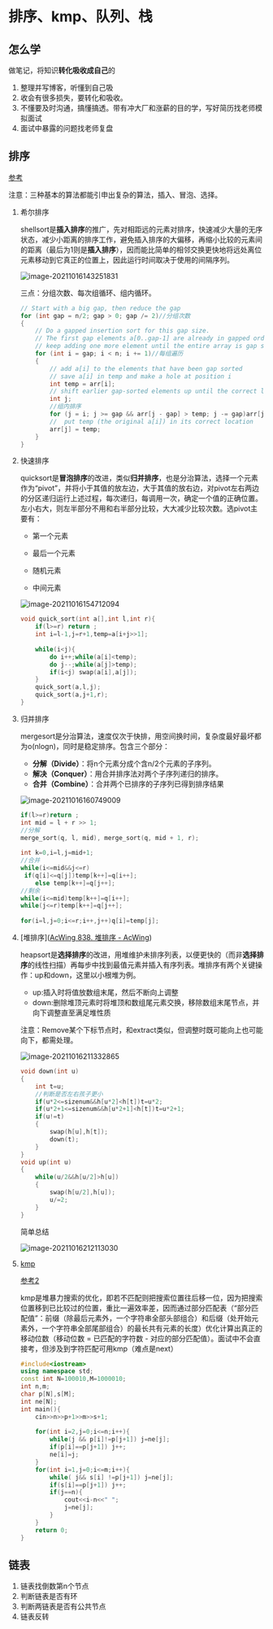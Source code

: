# 排序、kmp、队列、栈

## 怎么学

做笔记，将知识**转化吸收成自己**的

1. 整理并写博客，听懂到自己吸
2. 收会有很多损失，要转化和吸收。
3. 不懂要及时沟通，搞懂搞透。带有冲大厂和涨薪的目的学，写好简历找老师模拟面试
4. 面试中暴露的问题找老师复盘

## 排序

[参考](https://www.cnblogs.com/onepixel/articles/7674659.html)

注意：三种基本的算法都能引申出复杂的算法，插入、冒泡、选择。

1. 希尔排序

   shellsort是**插入排序**的推广，先对相距远的元素对排序，快速减少大量的无序状态，减少小距离的排序工作，避免插入排序的大偏移，再缩小比较的元素间的距离（最后为1则是**插入排序**），因而能比简单的相邻交换更快地将远处离位元素移动到它真正的位置上，因此运行时间取决于使用的间隔序列。

   ![image-20211016143251831](C:\Users\yl\AppData\Roaming\Typora\typora-user-images\image-20211016143251831.png)

   三点：分组次数、每次组循环、组内循环。

   ```cpp
   // Start with a big gap, then reduce the gap
   for (int gap = n/2; gap > 0; gap /= 2)//分组次数
   {
       // Do a gapped insertion sort for this gap size.
       // The first gap elements a[0..gap-1] are already in gapped order
       // keep adding one more element until the entire array is gap sorted
       for (int i = gap; i < n; i += 1)//每组遍历
       {
           // add a[i] to the elements that have been gap sorted
           // save a[i] in temp and make a hole at position i
           int temp = arr[i];
           // shift earlier gap-sorted elements up until the correct location for a[i] is found
           int j;           
           //组内排序
           for (j = i; j >= gap && arr[j - gap] > temp; j -= gap)arr[j] = arr[j - gap];
           //  put temp (the original a[i]) in its correct location
           arr[j] = temp;
       }
   }
   ```

2. 快速排序

   quicksort是**冒泡排序**的改进，类似**归并排序**，也是分治算法，选择一个元素作为“pivot”，并将小于其值的放左边，大于其值的放右边，对pivot左右两边的分区递归运行上述过程，每次递归，每调用一次，确定一个值的正确位置。左小右大，则左半部分不用和右半部分比较，大大减少比较次数。选pivot主要有：

   + 第一个元素

   + 最后一个元素

   + 随机元素

   + 中间元素

   ![image-20211016154712094](C:\Users\yl\AppData\Roaming\Typora\typora-user-images\image-20211016154712094.png)

   ```cpp
   void quick_sort(int a[],int l,int r){
       if(l>=r) return ;
       int i=l-1,j=r+1,temp=a[i+j>>1];
       
       while(i<j){
           do i++;while(a[i]<temp);
           do j--;while(a[j]>temp);
           if(i<j) swap(a[i],a[j]);
       }
       quick_sort(a,l,j);
       quick_sort(a,j+1,r);
   }
   ```

3. 归并排序

   mergesort是分治算法，速度仅次于快排，用空间换时间，复杂度最好最坏都为o(nlogn)，同时是稳定排序。包含三个部分：

   - **分解（Divide）**：将n个元素分成个含n/2个元素的子序列。
   - **解决（Conquer）**：用合并排序法对两个子序列递归的排序。
   - **合并（Combine）**：合并两个已排序的子序列已得到排序结果

   ![image-20211016160749009](C:\Users\yl\AppData\Roaming\Typora\typora-user-images\image-20211016160749009.png)

   ```cpp
   if(l>=r)return ;
   int mid = l + r >> 1;	
   //分解
   merge_sort(q, l, mid), merge_sort(q, mid + 1, r);
       
   int k=0,i=l,j=mid+1;
   //合并
   while(i<=mid&&j<=r)
   	if(q[i]<=q[j])temp[k++]=q[i++];
       else temp[k++]=q[j++];
   //剩余    
   while(i<=mid)temp[k++]=q[i++];
   while(j<=r)temp[k++]=q[j++];
       
   for(i=l,j=0;i<=r;i++,j++)q[i]=temp[j];
   ```

   

4. [堆排序]([AcWing 838. 堆排序 - AcWing](https://www.acwing.com/solution/content/29416/))

   heapsort是**选择排序**的改进，用堆维护未排序列表，以便更快的（而非**选择排序**的线性扫描）再每步中找到最值元素并插入有序列表。堆排序有两个关键操作：up和down，这里以小根堆为例。

   + up:插入时将值放数组末尾，然后不断向上调整
   + down:删除堆顶元素时将堆顶和数组尾元素交换，移除数组末尾节点，并向下调整直至满足堆性质

   注意：Remove某个下标节点时，和extract类似，但调整时既可能向上也可能向下，都需处理。

   ![image-20211016211332865](C:\Users\yl\AppData\Roaming\Typora\typora-user-images\heapSort.gif)

   ```cpp
   void down(int u)
   {
       int t=u;
       //判断是否左右孩子更小
       if(u*2<=sizenum&&h[u*2]<h[t])t=u*2;
       if(u*2+1<=sizenum&&h[u*2+1]<h[t])t=u*2+1;
       if(u!=t)
       {
           swap(h[u],h[t]);
           down(t);
       }
   }
   void up(int u)
   {
       while(u/2&&h[u/2]>h[u])
       {
           swap(h[u/2],h[u]);
           u/=2;
       }
   }
   ```

   简单总结

   ![image-20211016212113030](C:\Users\yl\AppData\Roaming\Typora\typora-user-images\image-20211016212113030.png)

5. [kmp](https://www.ruanyifeng.com/blog/2013/05/Knuth%E2%80%93Morris%E2%80%93Pratt_algorithm.html)

   [参考2](https://www.acwing.com/solution/content/14666/)

   kmp是堆暴力搜索的优化，即若不匹配则把搜索位置往后移一位，因为把搜索位置移到已比较过的位置，重比一遍效率差，因而通过部分匹配表（“部分匹配值”：前缀（除最后元素外，一个字符串全部头部组合）和后缀（处开始元素外，一个字符串全部尾部组合）的最长共有元素的长度）优化计算出真正的移动位数（移动位数 = 已匹配的字符数 - 对应的部分匹配值）。面试中不会直接考，但涉及到字符匹配可用kmp（难点是next）

   ```cpp
   #include<iostream>
   using namespace std;
   const int N=100010,M=1000010;
   int n,m;
   char p[N],s[M];
   int ne[N];
   int main(){
       cin>>n>>p+1>>m>>s+1;
       
       for(int i=2,j=0;i<=n;i++){
           while(j && p[i]!=p[j+1]) j=ne[j];
           if(p[i]==p[j+1]) j++;
           ne[i]=j;
       }
       for(int i=1,j=0;i<=m;i++){
           while( j&& s[i] !=p[j+1]) j=ne[j];
           if(s[i]==p[j+1]) j++;
           if(j==n){
               cout<<i-n<<" ";
               j=ne[j];
           }
       }
       return 0;
   }
   ```

   



## 链表

1. 链表找倒数第n个节点
2. 判断链表是否有环
3. 判断两链表是否有公共节点
4. 链表反转

